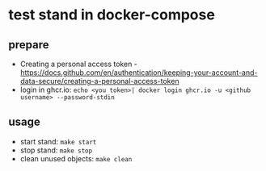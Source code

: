 # test stand in docker-compose

## prepare
* Creating a personal access token - https://docs.github.com/en/authentication/keeping-your-account-and-data-secure/creating-a-personal-access-token
* login in ghcr.io: ```echo <you token>| docker login ghcr.io -u <github username> --password-stdin```

## usage
* start stand: ```make start```
* stop stand: ```make stop```
* clean unused objects: ```make clean```
